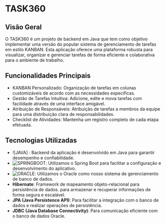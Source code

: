 # TASK360

## Visão Geral
O TASK360 é um projeto de backend em Java que tem como objetivo implementar uma versão do popular 
sistema de gerenciamento de tarefas em estilo KANBAN. Esta aplicação oferece uma plataforma robusta
para visualizar, organizar e gerenciar tarefas de forma eficiente e colaborativa para o ambiente de
trabalho.

## Funcionalidades Principais
* KANBAN Personalizado: Organização de tarefas em colunas customizáveis de acordo com as necessidades
  específicas.
* Gestão de Tarefas Intuitiva: Adicione, edite e mova tarefas com facilidade através de uma
  interface amigável.
* Atribuição de Responsáveis: Atribuição de tarefas a membros da equipe para uma distribuição clara
  de responsabilidades.
* Checklist de Atividades: Mantenha um registro completo de cada etapa efetuada.

## Tecnologias Utilizadas
* ![JAVA] 
            <link rel="stylesheet" href="https://cdn.jsdelivr.net/gh/devicons/devicon@v2.15.1/devicon.min.css"> : Backend da aplicação é desenvolvido em Java para garantir desempenho e confiabilidade.
* ![SPRINGBOOT](https://icons8.com.br/icon/90519/logotipo-da-primavera): Utilizamos o Spring Boot para facilitar a configuração e desenvolvimento do
  aplicativo.
* ![ORACLE](https://icons8.com.br/icon/8ljTDYUEydbJ/oracle-pl-sql): Utilizamos o Oracle como nosso sistema de gerenciamento de banco de dados.
* **Hibernate**: Framework de mapeamento objeto-relacional para persistência de dados.
  para armazenar e recuperar informações de forma segura e escalável.
* **JPA (Java Persistence API)**: Para facilitar a integração com o banco de dados e realizar
  operações de persistência.
* **JDBC (Java Database Connectivity)**: Para comunicação eficiente com o banco de dados Oracle.
